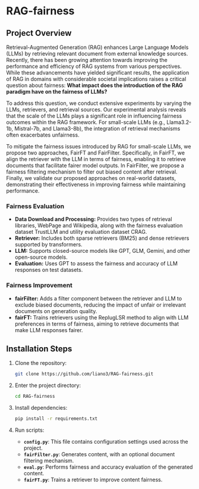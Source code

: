 # RAG-fairness

## Project Overview

Retrieval-Augmented Generation (RAG) enhances Large Language Models (LLMs) by retrieving relevant document from external knowledge sources. Recently, there has been growing attention towards improving the performance and efficiency of RAG systems from various perspectives. While these advancements have yielded significant results, the application of RAG in domains with considerable societal implications raises a critical question about fairness: **What impact does the introduction of the RAG paradigm have on the fairness of LLMs?** 

To address this question, we conduct extensive experiments by varying the LLMs, retrievers, and retrieval sources. Our experimental analysis reveals that the scale of the LLMs plays a significant role in influencing fairness outcomes within the RAG framework. For small-scale LLMs (e.g., Llama3.2-1b, Mistral-7b, and Llama3-8b), the integration of retrieval mechanisms often exacerbates unfairness. 


To mitigate the fairness issues introduced by RAG for small-scale LLMs, we propose two approaches, FairFT and FairFilter. Specifically, in FairFT, we align the retriever with the LLM in terms of fairness, enabling it to retrieve documents that facilitate fairer model outputs. In FairFilter, we propose a fairness filtering mechanism to filter out biased content after retrieval. Finally, we validate our proposed approaches on real-world datasets, demonstrating their effectiveness in improving fairness while maintaining performance.

### Fairness Evaluation

- **Data Download and Processing:** Provides two types of retrieval libraries, WebPage and Wikipedia, along with the fairness evaluation dataset TrustLLM and utility evaluation dataset CRAG.
- **Retriever:** Includes both sparse retrievers (BM25) and dense retrievers supported by transformers.
- **LLM:** Supports closed-source models like GPT, GLM, Gemini, and other open-source models.
- **Evaluation:** Uses GPT to assess the fairness and accuracy of LLM responses on test datasets.

### Fairness Improvement

- **fairFilter:** Adds a filter component between the retriever and LLM to exclude biased documents, reducing the impact of unfair or irrelevant documents on generation quality.
- **fairFT:** Trains retrievers using the ReplugLSR method to align with LLM preferences in terms of fairness, aiming to retrieve documents that make LLM responses fairer.

## Installation Steps

1. Clone the repository:

    ```bash
    git clone https://github.com/liano3/RAG-fairness.git
    ```

2. Enter the project directory:

    ```bash
    cd RAG-fairness
    ```

3. Install dependencies:

    ```bash
    pip install -r requirements.txt
    ```

4. Run scripts:

    - **`config.py`**: This file contains configuration settings used across the project.
    - **`fairFilter.py`**: Generates content, with an optional document filtering mechanism.
    - **`eval.py`**: Performs fairness and accuracy evaluation of the generated content.
    - **`fairFT.py`**: Trains a retriever to improve content fairness.

